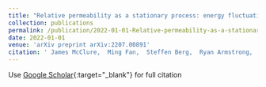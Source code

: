 ```yaml
---
title: "Relative permeability as a stationary process: energy fluctuations in immiscible displacement"
collection: publications
permalink: /publication/2022-01-01-Relative-permeability-as-a-stationary-process-energy-fluctuations-in-immiscible-displacement
date: 2022-01-01
venue: 'arXiv preprint arXiv:2207.00891'
citation: ' James McClure,  Ming Fan,  Steffen Berg,  Ryan Armstrong,  Carl Berg,  Zhe Li,  Thomas Ramstad, &quot;Relative permeability as a stationary process: energy fluctuations in immiscible displacement.&quot; arXiv preprint arXiv:2207.00891, 2022.'
---
```

Use [Google Scholar](https://scholar.google.com/scholar?q=Relative+permeability+as+a+stationary+process:+energy+fluctuations+in+immiscible+displacement){:target="_blank"} for full citation
